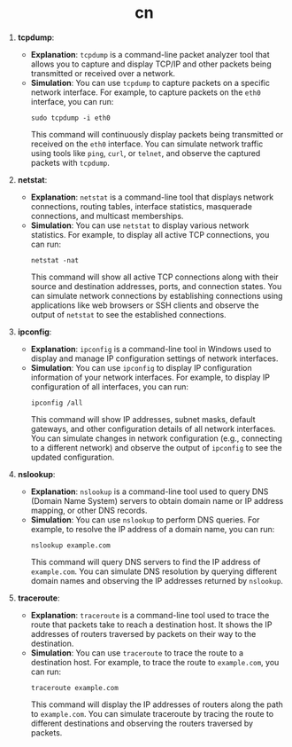 <div align="center">
   <h1 align="center">cn</h1>
</div>

1. **tcpdump**:

   - **Explanation**: `tcpdump` is a command-line packet analyzer tool that allows you to capture and display TCP/IP and other packets being transmitted or received over a network.
   - **Simulation**: You can use `tcpdump` to capture packets on a specific network interface. For example, to capture packets on the `eth0` interface, you can run:
     ```
     sudo tcpdump -i eth0
     ```
     This command will continuously display packets being transmitted or received on the `eth0` interface. You can simulate network traffic using tools like `ping`, `curl`, or `telnet`, and observe the captured packets with `tcpdump`.

2. **netstat**:

   - **Explanation**: `netstat` is a command-line tool that displays network connections, routing tables, interface statistics, masquerade connections, and multicast memberships.
   - **Simulation**: You can use `netstat` to display various network statistics. For example, to display all active TCP connections, you can run:
     ```
     netstat -nat
     ```
     This command will show all active TCP connections along with their source and destination addresses, ports, and connection states. You can simulate network connections by establishing connections using applications like web browsers or SSH clients and observe the output of `netstat` to see the established connections.

3. **ipconfig**:

   - **Explanation**: `ipconfig` is a command-line tool in Windows used to display and manage IP configuration settings of network interfaces.
   - **Simulation**: You can use `ipconfig` to display IP configuration information of your network interfaces. For example, to display IP configuration of all interfaces, you can run:
     ```
     ipconfig /all
     ```
     This command will show IP addresses, subnet masks, default gateways, and other configuration details of all network interfaces. You can simulate changes in network configuration (e.g., connecting to a different network) and observe the output of `ipconfig` to see the updated configuration.

4. **nslookup**:

   - **Explanation**: `nslookup` is a command-line tool used to query DNS (Domain Name System) servers to obtain domain name or IP address mapping, or other DNS records.
   - **Simulation**: You can use `nslookup` to perform DNS queries. For example, to resolve the IP address of a domain name, you can run:
     ```
     nslookup example.com
     ```
     This command will query DNS servers to find the IP address of `example.com`. You can simulate DNS resolution by querying different domain names and observing the IP addresses returned by `nslookup`.

5. **traceroute**:
   - **Explanation**: `traceroute` is a command-line tool used to trace the route that packets take to reach a destination host. It shows the IP addresses of routers traversed by packets on their way to the destination.
   - **Simulation**: You can use `traceroute` to trace the route to a destination host. For example, to trace the route to `example.com`, you can run:
     ```
     traceroute example.com
     ```
     This command will display the IP addresses of routers along the path to `example.com`. You can simulate traceroute by tracing the route to different destinations and observing the routers traversed by packets.
